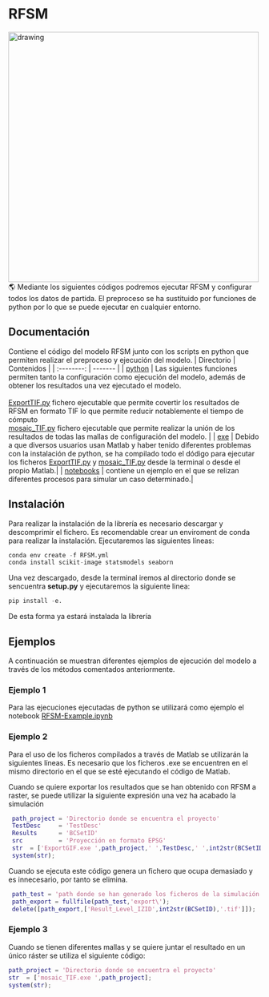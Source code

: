 # RFSM
<img src="https://ihcantabria.com/wp-content/uploads/2020/07/Logo-IHCantabria-Universidad-Cantabria-cmyk.png" alt="drawing" width="500"/>
🌎 Mediante los siguientes códigos podremos ejecutar RFSM y configurar todos los datos de partida.
El preproceso se ha sustituido por funciones de python por lo que se puede ejecutar en cualquier entorno.

## Documentación

Contiene el código del modelo RFSM junto con los scripts en python que permiten realizar el preproceso y ejecución del modelo.
| Directorio | Contenidos |
| :--------: | ------- |
| [python](RFSM_python) | Las siguientes funciones permiten tanto la configuración como ejecución del modelo, además de obtener los resultados una vez ejecutado el modelo.<br> <br> [ExportTIF.py](./RFSM_python/ExportTIF.py) fichero ejecutable que permite covertir los resultados de RFSM en formato TIF lo que permite reducir notablemente el tiempo de cómputo  <br> [mosaic_TIF.py](./RFSM_python/mosaic_TIF.py) fichero ejecutable que permite realizar la unión de los resultados de todas las mallas de configuración del modelo. |
| [exe](https://github.com/IHCantabria/RFSM/tree/master/RFSM_python) | Debido a que diversos usuarios usan Matlab y haber tenido diferentes problemas con la instalación de python, se ha compilado todo el dódigo para ejecutar los ficheros [ExportTIF.py](./RFSM_python/ExportTIF.py) y [mosaic_TIF.py](./RFSM_python/mosaic_TIF.py) desde la terminal o desde el propio Matlab.|
| [notebooks](notebooks) | contiene un ejemplo en el que se relizan diferentes procesos para simular un caso determinado.|                                                                                                                                                            

## Instalación
Para realizar la instalación de la librería es necesario descargar y descomprimir el fichero.
Es recomendable crear un enviroment de conda para realizar la instalación.
Ejecutaremos las siguientes líneas:

```python
conda env create -f RFSM.yml
conda install scikit-image statsmodels seaborn
```

Una vez descargado, desde la terminal iremos al directorio donde se sencuentra __setup.py__ y ejecutaremos la siguiente linea:

```python
pip install -e.
```
De esta forma ya estará instalada la librería

## Ejemplos
A continuación se muestran diferentes ejemplos de ejecución del modelo a través de los métodos comentados anteriormente.
### Ejemplo 1
Para las ejecuciones ejecutadas de python se utilizará como ejemplo el notebook [RFSM-Example.ipynb](https://github.com/IHCantabria/RFSM/tree/master/notebooks/RFSM-Example.ipynb)

### Ejemplo 2
Para el uso de los ficheros compilados a través de Matlab se utilizarán la siguientes líneas. Es necesario que los ficheros .exe se encuentren en el mismo directorio en el que se esté ejecutando el código de Matlab.

Cuando se quiere exportar los resultados que se han obtenido con RFSM a raster, se puede utilizar la siguiente expresión una vez ha acabado la simulación
```Matlab
 path_project = 'Directorio donde se encuentra el proyecto'
 TestDesc     = 'TestDesc'
 Results      = 'BCSetID'
 src          = 'Proyección en formato EPSG'
 str  = ['ExportGIF.exe ',path_project,' ',TestDesc,' ',int2str(BCSetID)];
 system(str);
```
Cuando se ejecuta este código genera un fichero que ocupa demasiado y es innecesario, por tanto se elimina.
```Matlab
 path_test = 'path donde se han generado los ficheros de la simulación'
 path_export = fullfile(path_test,'export\');
 delete([path_export,['Result_Level_IZID',int2str(BCSetID),'.tif']]);
```
### Ejemplo 3
Cuando se tienen diferentes mallas y se quiere juntar el resultado en un único ráster se utiliza el siguiente código:
```Matlab
path_project = 'Directorio donde se encuentra el proyecto'
str  = ['mosaic_TIF.exe ',path_project];
system(str);
```

